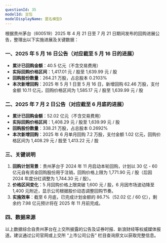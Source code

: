 ```yaml
---
questionId: 35
modelId: 豆包
modelDisplayName: 匿名模型D
---
```

根据贵州茅台（600519）2025 年 4 月 21 日至 7 月 21 日期间发布的回购进展公告，整理出以下实施进展及关键数据：

### 一、2025 年 5 月 16 日公告（对应截至 5 月 16 日的进展）

- **累计已回购金额**：40.5 亿元（不含交易费用）
- **实际回购价格区间**：1,417.01 元 / 股至 1,639.99 元 / 股
- **回购股份数量**：264.21 万股，占总股本 0.2103%
- **本次新增回购**：2025 年 5 月 1 日至 5 月 16 日，新增回购 62.46 万股，支付金额 10.11 亿元，回购价格区间为 1,585.17 元 / 股至 1,639.99 元 / 股

### 二、2025 年 7 月 2 日公告（对应截至 6 月底的进展）

- **累计已回购金额**：52.02 亿元（不含交易费用）
- **实际回购价格区间**：1,408.29 元 / 股至 1,639.99 元 / 股
- **回购股份数量**：338.21 万股，占总股本 0.2692%
- **本次新增回购**：2025 年 6 月单月回购 7.2 万股，支付金额 1.02 亿元，回购价格区间为 1,408.29 元 / 股至 1,413.22 元 / 股

### 三、关键说明

1. **回购计划背景**：贵州茅台于 2024 年 11 月启动本轮回购，计划以 30 亿 - 60 亿元自有资金回购股份用于注销，回购价格上限为 1,771.90 元 / 股（后因 2024 年度分红调整为 1,744.30 元 / 股）。
2. **价格区间变化**：5 月回购价格上限突破 1,600 元 / 股，6 月因市场波动降至 1,400 元附近，显示公司根据股价动态调整回购节奏。
3. **实施效率**：截至 6 月底，已完成计划金额的 86.7%（52.02 亿 / 60 亿），剩余约 7.98 亿元预计将在 2025 年 11 月前完成。

### 四、数据来源

以上数据综合自贵州茅台在上交所披露的公告及证券时报、新浪财经等权威媒体报道。建议通过公司官网或上交所 “上市公司公告” 栏目查询原文以获取完整信息。